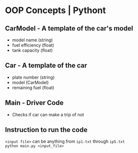 # OOP Concepts | Pythont
## CarModel - A template of the car's model 
- model name (string)
- fuel efficiency (float)
- tank capacity (float)
## Car - A template of the car 
- plate number (string)
- model (CarModel) 
- remaining fuel (float)

## Main - Driver Code
- Checks if car can make a trip of not

## Instruction to run the code
`<input file>` can be anything from `ip1.txt` through `ip5.txt`<br>
```python main.py <input_file>```
